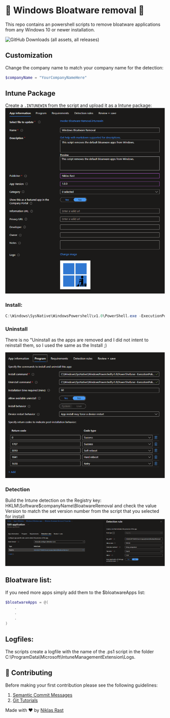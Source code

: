 # 🧹 Windows Bloatware removal 🧹

This repo contains an powershell scripts to remove bloatware applications from any Windows 10 or newer installation.

![GitHub Downloads (all assets, all releases)](https://img.shields.io/github/downloads/niklasrst/windows-bloatware-removal/total)

## Customization
Change the company name to match your company name for the detection:
```powershell
$companyName = "YourCompanyNameHere"
```

## Intune Package
Create a `.INTUNEWIN` from the script and upload it as a Intune package:
![intune-package](./assets/1.png)

### Install:
```powershell
C:\Windows\SysNative\WindowsPowershell\v1.0\PowerShell.exe -ExecutionPolicy Bypass -Command .\Invoke-Bloatware-Removal.ps1
```

### Uninstall
There is no "Uninstall as the apps are removed and I did not intent to reinstall them, so I used the same as the Install ;)

![intune-package](./assets/2.png)

### Detection
Build the Intune detection on the Registry key: HKLM\Software\$companyName\BloatwareRemoval and check the value Version to match the set version number from the script that you selected for install
![intune-package](./assets/3.png)



## Bloatware list:
If you need more apps simply add them to the $bloatwareApps list:
```powershell
$bloatwareApps = @(
    .
    .
    .
)
```
 
## Logfiles:
The scripts create a logfile with the name of the .ps1 script in the folder C:\ProgramData\Microsoft\IntuneManagementExtension\Logs.

## 🤝 Contributing

Before making your first contribution please see the following guidelines:
1. [Semantic Commit Messages](https://gist.github.com/joshbuchea/6f47e86d2510bce28f8e7f42ae84c716)
2. [Git Tutorials](https://www.youtube.com/playlist?list=PLu-nSsOS6FRIg52MWrd7C_qSnQp3ZoHwW)

Made with ❤️ by [Niklas Rast](https://github.com/niklasrst)
